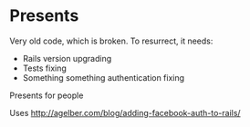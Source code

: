 # Presents

Very old code, which is broken. To resurrect, it needs:

* Rails version upgrading
* Tests fixing
* Something something authentication fixing

Presents for people

Uses http://agelber.com/blog/adding-facebook-auth-to-rails/
